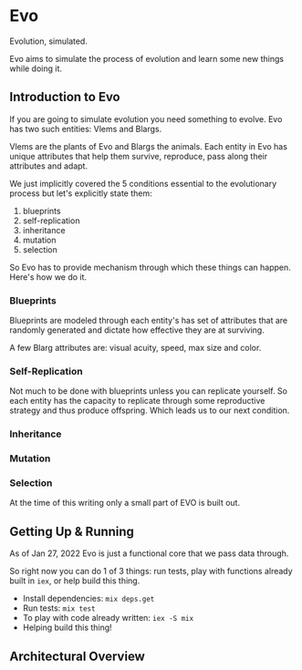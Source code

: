 # Evo
Evolution, simulated.

Evo aims to simulate the process of evolution and learn some new things while doing it.

## Introduction to Evo
If you are going to simulate evolution you need something to evolve. Evo has two such entities: Vlems and Blargs.

Vlems are the plants of Evo and Blargs the animals. Each entity in Evo has unique attributes that help them survive, reproduce, pass along their attributes and adapt.

We just implicitly covered the 5 conditions essential to the evolutionary process but let's explicitly state them:

1. blueprints
2. self-replication
3. inheritance
4. mutation
5. selection

So Evo has to provide mechanism through which these things can happen. Here's how we do it.

### Blueprints
Blueprints are modeled through each entity's has set of attributes that are randomly generated and dictate how effective they are at surviving.

A few Blarg attributes are: visual acuity, speed, max size and color.

### Self-Replication
Not much to be done with blueprints unless you can replicate yourself. So each entity has the capacity to replicate through some reproductive strategy and thus produce offspring. Which leads us to our next condition.

### Inheritance

### Mutation

### Selection

At the time of this writing only a small part of EVO is built out.

## Getting Up & Running
As of Jan 27, 2022 Evo is just a functional core that we pass data through.

So right now you can do 1 of 3 things: run tests, play with functions already built in `iex`, or help build this thing.

  * Install dependencies: `mix deps.get`
  * Run tests: `mix test`
  * To play with code already written: `iex -S mix`
  * Helping build this thing!

## Architectural Overview

